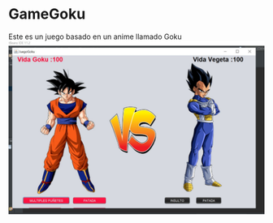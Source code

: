 # GameGoku
Este es un juego basado en un anime llamado Goku 
![](https://github.com/FapCod/GameGoku/blob/master/src/img/Captura.JPG)
